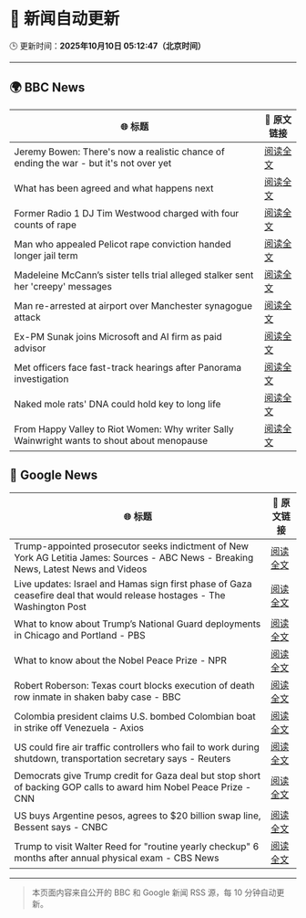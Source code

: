 # 🧠 新闻自动更新

🕒 更新时间：**2025年10月10日 05:12:47（北京时间）**

---

## 🌍 BBC News

| 🌐 标题 | 🔗 原文链接 |
|--------|-------------|
| Jeremy Bowen: There's now a realistic chance of ending the war - but it's not over yet | [阅读全文](https://www.bbc.com/news/articles/cn5q04yr345o?at_medium=RSS&at_campaign=rss) |
| What has been agreed and what happens next | [阅读全文](https://www.bbc.com/news/articles/cvgqx7ygq41o?at_medium=RSS&at_campaign=rss) |
| Former Radio 1 DJ Tim Westwood charged with four counts of rape | [阅读全文](https://www.bbc.com/news/articles/ckge5zrl69xo?at_medium=RSS&at_campaign=rss) |
| Man who appealed Pelicot rape conviction handed longer jail term | [阅读全文](https://www.bbc.com/news/articles/cq65e2jdd3lo?at_medium=RSS&at_campaign=rss) |
| Madeleine McCann’s sister tells trial alleged stalker sent her 'creepy' messages | [阅读全文](https://www.bbc.com/news/articles/cp3vg385jgko?at_medium=RSS&at_campaign=rss) |
| Man re-arrested at airport over Manchester synagogue attack | [阅读全文](https://www.bbc.com/news/articles/cz69q1p6376o?at_medium=RSS&at_campaign=rss) |
| Ex-PM Sunak joins Microsoft and AI firm as paid advisor | [阅读全文](https://www.bbc.com/news/articles/clyqe22pz81o?at_medium=RSS&at_campaign=rss) |
| Met officers face fast-track hearings after Panorama investigation | [阅读全文](https://www.bbc.com/news/articles/c1dqvp1exxxo?at_medium=RSS&at_campaign=rss) |
| Naked mole rats' DNA could hold key to long life | [阅读全文](https://www.bbc.com/news/articles/cz7rxy21lxwo?at_medium=RSS&at_campaign=rss) |
| From Happy Valley to Riot Women: Why writer Sally Wainwright wants to shout about menopause | [阅读全文](https://www.bbc.com/news/articles/c0jqxpx34gqo?at_medium=RSS&at_campaign=rss) |

## 📰 Google News

| 🌐 标题 | 🔗 原文链接 |
|--------|-------------|
| Trump-appointed prosecutor seeks indictment of New York AG Letitia James: Sources - ABC News - Breaking News, Latest News and Videos | [阅读全文](https://news.google.com/rss/articles/CBMiogFBVV95cUxQaU1DUjhfaDlEWXpUZlh1OWpVVEhsU3lnT1RDcE5LZEJyZDUxY2c1NDlRUDFtYzZLZWxwSlFKaFJSeHN6cE1VZXlLTl9naHJDOGZCSkJxRmxXTVgxXzh0RXhobGxIMXA4R2hyN2NNVmJ4OFphdFBZemdVTG9TOEtNYU83ZFo4WHBIMWU1Y3BxcGJGLUhmZzBRdXJFY2dNSEktUFHSAacBQVVfeXFMTm5Pb3ZCVGhHRmNNX1k0T25UT3M3Si0ySEpKd3NHOXdpNjExcndHN0RQZnhPRW1WNVhqRldKRDNmUVpfUGN4eElfMG5EWFZCQ0ZWdldKTUR6dGVUbUNfd191SUlTemNrSnNXeFNhaW1sWkdfMkFNWkJ4T2dlcVBJQnVoR2JPbmRjRW9YTUJjSTc0VVIyRXpOYXMtaHVYb2dtRGlRQ2U2RE0?oc=5) |
| Live updates: Israel and Hamas sign first phase of Gaza ceasefire deal that would release hostages - The Washington Post | [阅读全文](https://news.google.com/rss/articles/CBMijwFBVV95cUxNZ0thZzJMSDRQMUtNRXUzMVJvLXQ3UVRnVVYwdUNnRXZ4ek5JMzlBVjB1RV9QbkFPc2Vsb0Y4cDNCT2pxV3ctcEtQdXRrWGJVM2VMZXl3S2F5LUZSOHRkQjN3dkVncGtZWjlUV1diaEJYd1c0SmJnVTVjYjg3clhEVWswZ1gzNmJZMS0tbTZZTQ?oc=5) |
| What to know about Trump’s National Guard deployments in Chicago and Portland - PBS | [阅读全文](https://news.google.com/rss/articles/CBMisgFBVV95cUxPdXFFSG9aOElxbldETU90UVFEdHJuNEJfc0dZQm4xT0JLaWQ5MjhtSWJsaTdnZnNFd256MUdadk00VWI1RjFqSkh5OEtONDlNOXVQX3ktVUJNVURmMUt2alBVTU1OSnRKZzBGa1dZUWFLb3ZJcmVIR0xXWWx4RTc5LTNUN0VwbG1MSEVmTmtrVk0tSTRTdzBjSUpVVFJSb0lsclRhRE9KS3g2U3cxT1FQTGZB?oc=5) |
| What to know about the Nobel Peace Prize - NPR | [阅读全文](https://news.google.com/rss/articles/CBMifEFVX3lxTE1BSHZ5RF85U2hpZjdKSDJRWDlPRTJWTVdhaFpSWUNNczNaNVpKWGY1aWVyVk1TWl81bjhhYkZJbnBhaXdqOF9kWTBVazFuU3JSNE5WUzA4WXQ1RzEwWUtySUhBcHljQW11WTdjbkJKYXltTmttUUlaTEJ1VkQ?oc=5) |
| Robert Roberson: Texas court blocks execution of death row inmate in shaken baby case - BBC | [阅读全文](https://news.google.com/rss/articles/CBMiWkFVX3lxTFBVOGtqZmdiXzViZnRxZjdJYXdQRzVmbFpIVHRUUlhaWHhHOXRWdFA4Q2N0U0VXcHhuTWVoRjVZeEpodENFb2xtR3p0bV9VU3pTSzd2VlVEd1FaUdIBX0FVX3lxTE9NNThxaTJSYUxIalVHVk1pdm5NMUc3Qzg4Ml9zLUs5bWVrdVRSbnFpR0hjcWlsZ3M2Q3RTNVlTQzNhTXpfay1JeXhwMWt1OUVMaWIwbDNIU3N6MmkxX2o0?oc=5) |
| Colombia president claims U.S. bombed Colombian boat in strike off Venezuela - Axios | [阅读全文](https://news.google.com/rss/articles/CBMie0FVX3lxTE50MFpHMVllcnJfTjVpZXF1endKV1JPeU10MkdWU2xwYlRZc2pWdHhOeTBrS1EzbzZKMWltYXFNS2JsdkphZVBVUl9Mc1pRSDNVYThkb2ZjcURRTzVwVXVRUFMwa05McFVRX3d6YUd2bDRYb3kwbWRYc21oSQ?oc=5) |
| US could fire air traffic controllers who fail to work during shutdown, transportation secretary says - Reuters | [阅读全文](https://news.google.com/rss/articles/CBMiyAFBVV95cUxNdzlndGJDQTNjekYxbkF5Q21OQzRnWXdRRm5PN1FSNTBLRHNxZDZ0by02LWFYTDJCQk9VZGZSd0FqYTcyN2laT2tiVDJHOTRJbkNwRW9KMlkxVmgtbWhXQlVSaWJkRkxhQ01DTE9TSnpDNWNhZUppbE5iU2h3R3Z1OUVZVXB2SzBibjU5NFpXVUlMLW9BYWlXV3pzOEVjQjUzSmU4OXR6bV9LcU9VYmRwbm9LME92YWNkQTB0eFVjbF95ZHNmVUpnUw?oc=5) |
| Democrats give Trump credit for Gaza deal but stop short of backing GOP calls to award him Nobel Peace Prize - CNN | [阅读全文](https://news.google.com/rss/articles/CBMilAFBVV95cUxOM2VxYUFhanZGajFRZERSRE9FM1pRV2phelEyWHozSlZMazAwSVBGenhxOVJOdTFoSVBqZ2dxLTNtODF0NjhIMFJZTE1YWnpTdVVSLU85UzFjemJGaDUwZ21xdU1YLXIyTXFaTmwzU1lXajNYQzktRjJEaWt1aFZOSW5pejVzUHdxcUNuNGNTN09JY3kt?oc=5) |
| US buys Argentine pesos, agrees to $20 billion swap line, Bessent says - CNBC | [阅读全文](https://news.google.com/rss/articles/CBMipwFBVV95cUxNVzVXNEpoVzJEeVZ6VVMxaVJZZEpIdE5OZ0d2dFBNVXAwandpbVNETEo5a3hfYTZJUEtPbU5icHRXcF92SkRDcWJYUHJXTzB3QzI4b3FNSEtlZnRUTXdjdXZSQkdUOE9uVm52TW1tM0lBU3FVblhORlNkYnBaeXo2YTdBWF9ta0FxaldrTlcxS1hOSUN4dllzMGFjUmI5cFlkcThXZzl0SdIBrAFBVV95cUxQa3lvN3NnNWZ2N1NpRTNyWVd2YVozdkRwYXN0OVo5TEZBaF9yRWN0ejhhakZsVjI1cHhSYlBic0xKNVJhb1Y2R2F4TFVzRElROGxUU3hmUnRYbWY4aGdIUjYtbWw3MnRGSkgyeGpvYXNFb0VfUzYyQ2VZNnNONDhpYW1mMUJLUUNKY29MU0RYMU5EWklEejVQWFE1ekt5Wm5WQXlaTnZNYllWX2c1?oc=5) |
| Trump to visit Walter Reed for "routine yearly checkup" 6 months after annual physical exam - CBS News | [阅读全文](https://news.google.com/rss/articles/CBMilAFBVV95cUxPUk1ad2tJTzViWHgzRUFIeHV5MExOdHJSV1cyY1BmeGpfLUR5XzlyS3F2TzhNcEpGTURFZS1keGNfc2xUTm1vbW5QWmdWeXFVQ3FQM010clQtQ25ubmRtMVhtOHB4UUhkRmZIZHNHY200eDZiZzk1MTIxRnQ3dVhRNGxwdlZNTkZiOEhEcHRmWl85OHFm?oc=5) |

---
> 本页面内容来自公开的 BBC 和 Google 新闻 RSS 源，每 10 分钟自动更新。